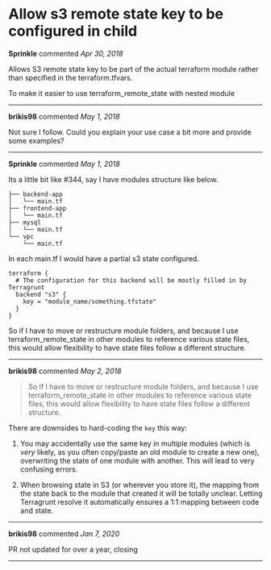 # Allow s3 remote state key to be configured in child

**Sprinkle** commented *Apr 30, 2018*

Allows S3 remote state key to be part of the actual terraform module rather than specified in the terraform.tfvars.

To make it easier to use terraform_remote_state with nested module 
<br />
***


**brikis98** commented *May 1, 2018*

Not sure I follow. Could you explain your use case a bit more and provide some examples?
***

**Sprinkle** commented *May 1, 2018*

Its a little bit like #344, say I have modules structure like below.

```
├── backend-app
│   └── main.tf
├── frontend-app
│   └── main.tf
├── mysql
│   └── main.tf
└── vpc
    └── main.tf
```

In each main.tf I would have a partial s3 state configured.

```hcl
terraform {
  # The configuration for this backend will be mostly filled in by Terragrunt
  backend "s3" {
    key = "module_name/something.tfstate"
  }
}
```

So if I have to move or restructure module folders, and because I use terraform_remote_state in other modules to reference various state files, this would allow flexibility to have state files follow a different structure.
***

**brikis98** commented *May 2, 2018*

> So if I have to move or restructure module folders, and because I use terraform_remote_state in other modules to reference various state files, this would allow flexibility to have state files follow a different structure.

There are downsides to hard-coding the `key` this way:

1. You may accidentally use the same key in multiple modules (which is *very* likely, as you often copy/paste an old module to create a new one), overwriting the state of one module with another. This will lead to very confusing errors.

1. When browsing state in S3 (or wherever you store it), the mapping from the state back to the module that created it will be totally unclear. Letting Terragrunt resolve it automatically ensures a 1:1 mapping between code and state.
***

**brikis98** commented *Jan 7, 2020*

PR not updated for over a year, closing
***

